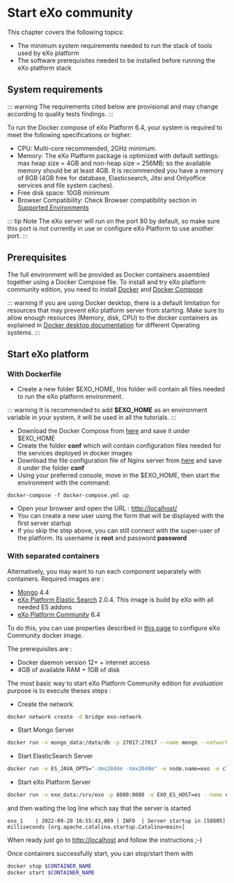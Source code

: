 # Start eXo community

This chapter covers the following topics:

- The minimum system requirements needed to run the stack of tools used by eXo platform
- The software prerequisites needed to be installed before running the eXo platform stack

## System requirements

::: warning
The requirements cited below are provisional and may change according to quality tests findings.
:::

To run the Docker compose of eXo Platform 6.4, your system is required
to meet the following specifications or higher:

- CPU: Multi-core recommended, 2GHz minimum.
- Memory: The eXo Platform package is optimized with default settings: max heap size = 4GB and non-heap size = 256MB; so the available memory should be at least 4GB. It is recommended you have a memory of 8GB (4GB free for database, Elasticsearch, Jitsi and Onlyoffice services and file system caches).
- Free disk space: 10GB minimum
- Browser Compatibility: Check Browser compatibility section in
  [Supported Environments](https://www.exoplatform.com/supported-environments)
  
::: tip Note
The eXo server will run on the port 80 by default, so make sure this port is not currently in use or configure eXo Platform to use another port.
:::

## Prerequisites

The full environment will be provided as Docker containers assembled together using a Docker Compose file. To install and try eXo platform community edition, you need to install [Docker](https://docs.docker.com/engine/install/) and [Docker Compose](https://docs.docker.com/compose/install/)

::: warning
If you are using Docker desktop, there is a default limitation for resources that may prevent eXo platform server from starting.
Make sure to allow enough resources (Memory, disk, CPU) to the docker containers as explained in [Docker desktop documentation](https://docs.docker.com/desktop/settings/mac/#resources) for different Operating systems.
:::

## Start eXo platform

### With Dockerfile

- Create a new folder $EXO\_HOME, this folder will contain all files needed to run the eXo platform environment.

::: warning
It is recommended to add **$EXO_HOME** as an environment variable in your system, it will be used in all the tutorials.
:::

- Download the Docker Compose from [here](https://raw.githubusercontent.com/exo-docker/exo-community/master/docker-compose.yml) and save it under $EXO\_HOME
- Create the folder **conf** which will contain configuration files needed for the services deployed in docker images
- Download the file configuration file of Nginx server from [here](https://raw.githubusercontent.com/exo-docker/exo-community/master/conf/nginx.conf) and save it under the folder **conf**
- Using your preferred console, move in the $EXO\_HOME, then start the environment with the command:

```shell
docker-compose -f docker-compose.yml up
```

- Open your browser and open the URL : <http://localhost/>
- You can create a new user using the form that will be displayed with the first server startup
- If you skip the step above, you can still connect with the super-user of the platform. Its username is **root** and password **password**

### With separated containers

Alternatively, you may want to run each component separately with containers. Required images are :

- [Mongo](https://hub.docker.com/_/mongo) 4.4
- [eXo Platform Elastic Search](https://hub.docker.com/r/exoplatform/elasticsearch) 2.0.4. This image is build by eXo with all
  needed ES addons
- [eXo Platform Community](https://hub.docker.com/r/exoplatform/exo-community) 6.4

To do this, you can use properties described in [this page](https://hub.docker.com/r/exoplatform/exo-community) to configure eXo Community docker image.

The prerequisites are :

- Docker daemon version 12+ + internet access
- 4GB of available RAM + 1GB of disk

The most basic way to start eXo Platform Community edition for *evaluation* purpose is to execute theses steps : 

- Create the network
```bash
docker network create -d bridge exo-network
```

- Start Mongo Server
```bash
docker run -v mongo_data:/data/db -p 27017:27017 --name mongo --network=exo-network mongo:4.4
```
 
- Start ElasticSearch Server
```bash
docker run -e ES_JAVA_OPTS="-Xms2048m -Xmx2048m" -e node.name=exo -e cluster.name=exo -e cluster.initial_master_nodes=exo -e network.host=_site_ -v search_data:/usr/share/elasticsearch/data --name es --network=exo-network exoplatform/elasticsearch:2.0.4
```

- Start eXo Platform Server
```bash
docker run -v exo_data:/srv/exo -p 8080:8080 -e EXO_ES_HOST=es --name exo --network=exo-network exoplatform/exo-community:6.4
```

and then waiting the log line which say that the server is started

```log
exo_1    | 2022-09-20 16:55:43,009 | INFO  | Server startup in [58805] milliseconds [org.apache.catalina.startup.Catalina<main>] 
```

When ready just go to <http://localhost> and follow the instructions ;-)

Once containers successfully start, you can stop/start them with
```bash
docker stop $CONTAINER_NAME
docker start $CONTAINER_NAME
```

